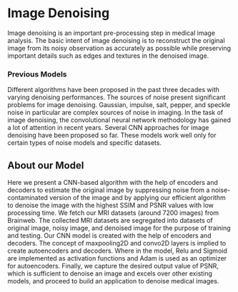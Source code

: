 # Image Denoising

Image denoising is an important pre-processing step in medical image analysis. The basic intent of image denoising is to reconstruct the original image from its noisy observation as accurately as possible while preserving important details such as edges and textures in the denoised image.

### Previous Models

Different algorithms have been proposed in the past three decades with varying denoising performances. The sources of noise present significant problems for image denoising. Gaussian, impulse, salt, pepper, and speckle noise in particular are complex sources of noise in imaging. In the task of image denoising, the convolutional neural network methodology has gained a lot of attention in recent years. Several CNN approaches for image denoising have been proposed so far. These models work well only for certain types of noise models and specific datasets.

## About our Model

Here we present a CNN-based algorithm with the help of encoders and decoders to estimate the original image by suppressing noise from a noise-contaminated version of the image and by applying our efficient algorithm to denoise the image with the highest SSIM and PSNR values with low processing time. We fetch our MRI datasets (around 7200 images) from Brainweb. The collected MRI datasets are segregated into datasets of original image, noisy image, and denoised image for the purpose of training and testing. Our CNN model is created with the help of encoders and decoders. The concept of maxpooling2D and convo2D layers is implied to create autoencoders and decoders. Where in the model, Relu and Sigmoid are implemented as activation functions and Adam is used as an optimizer for autoencoders. Finally, we capture the desired output value of PSNR, which is sufficient to denoise an image and excels over other existing models, and proceed to build an application to denoise medical images.
